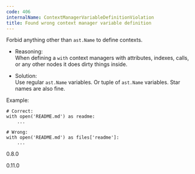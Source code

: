 ```yaml
---
code: 406
internalName: ContextManagerVariableDefinitionViolation
title: Found wrong context manager variable definition
---
```


Forbid anything other than `ast.Name` to define contexts.

  - Reasoning:  
    When defining a `with` context managers with attributes, indexes,
    calls, or any other nodes it does dirty things inside.

  - Solution:  
    Use regular `ast.Name` variables. Or tuple of `ast.Name` variables.
    Star names are also fine.

Example:

    # Correct:
    with open('README.md') as readme:
        ...
    
    # Wrong:
    with open('README.md') as files['readme']:
        ...

<div class="versionadded">

0.8.0

</div>

<div class="versionchanged">

0.11.0

</div>